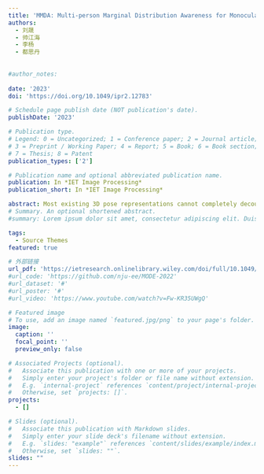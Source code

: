 ```yaml
---
title: 'MMDA: Multi-person Marginal Distribution Awareness for Monocular 3D Pose Estimation'
authors:
  - 刘晟
  - 帅江海
  - 李杨
  - 都思丹
  
  
#author_notes:
  
date: '2023'
doi: 'https://doi.org/10.1049/ipr2.12783'

# Schedule page publish date (NOT publication's date).
publishDate: '2023'

# Publication type.
# Legend: 0 = Uncategorized; 1 = Conference paper; 2 = Journal article;
# 3 = Preprint / Working Paper; 4 = Report; 5 = Book; 6 = Book section;
# 7 = Thesis; 8 = Patent
publication_types: ['2']

# Publication name and optional abbreviated publication name.
publication: In *IET Image Processing*
publication_short: In *IET Image Processing*

abstract: Most existing 3D pose representations cannot completely decouple the overlapping two or more human joints of the same type. In this paper, the authors propose a novel 2.5 D representation of the human pose by projecting human joints in 3D space onto the three orthogonal planes. The authors apply for the first time the permutation module to a multi-person 3D human pose estimation task and use Geometric Constraints Loss (GCL) to guide the learning of the model. The authors overcome the negative effects of the inductive bias of convolutional neural networks (CNNs) by aligning the intermediate feature space with the output feature space. The effectiveness of the authors’ approach is validated on the carnegie mellon university (CMU) panoptic dataset and MuPoTS-3D dataset. The authors’ proposed representations can effectively decouple the human joints in their selected data from overlapping human joints.
# Summary. An optional shortened abstract.
#summary: Lorem ipsum dolor sit amet, consectetur adipiscing elit. Duis posuere tellus ac convallis placerat. Proin tincidunt magna sed ex sollicitudin condimentum.

tags:
  - Source Themes
featured: true

# 外部链接
url_pdf: 'https://ietresearch.onlinelibrary.wiley.com/doi/full/10.1049/ipr2.12783'
#url_code: 'https://github.com/nju-ee/MODE-2022'
#url_dataset: '#'
#url_poster: '#'
#url_video: 'https://www.youtube.com/watch?v=Fw-KR35UWgQ'

# Featured image
# To use, add an image named `featured.jpg/png` to your page's folder.
image:
  caption: ''
  focal_point: ''
  preview_only: false

# Associated Projects (optional).
#   Associate this publication with one or more of your projects.
#   Simply enter your project's folder or file name without extension.
#   E.g. `internal-project` references `content/project/internal-project/index.md`.
#   Otherwise, set `projects: []`.
projects:
  - []

# Slides (optional).
#   Associate this publication with Markdown slides.
#   Simply enter your slide deck's filename without extension.
#   E.g. `slides: "example"` references `content/slides/example/index.md`.
#   Otherwise, set `slides: ""`.
slides: ""
---
```

